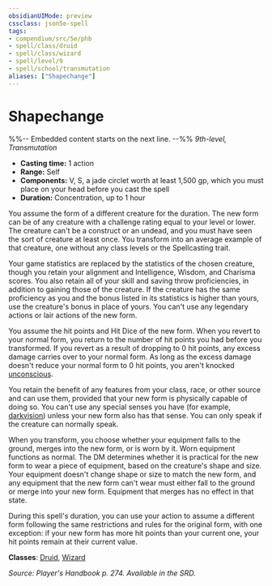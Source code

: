 ```yaml
---
obsidianUIMode: preview
cssclass: json5e-spell
tags:
- compendium/src/5e/phb
- spell/class/druid
- spell/class/wizard
- spell/level/9
- spell/school/transmutation
aliases: ["Shapechange"]
---
```

# Shapechange
%%-- Embedded content starts on the next line. --%%
*9th-level, Transmutation*  

- **Casting time:** 1 action
- **Range:** Self
- **Components:** V, S, a jade circlet worth at least 1,500 gp, which you must place on your head before you cast the spell
- **Duration:** Concentration, up to 1 hour

You assume the form of a different creature for the duration. The new form can be of any creature with a challenge rating equal to your level or lower. The creature can't be a construct or an undead, and you must have seen the sort of creature at least once. You transform into an average example of that creature, one without any class levels or the Spellcasting trait.

Your game statistics are replaced by the statistics of the chosen creature, though you retain your alignment and Intelligence, Wisdom, and Charisma scores. You also retain all of your skill and saving throw proficiencies, in addition to gaining those of the creature. If the creature has the same proficiency as you and the bonus listed in its statistics is higher than yours, use the creature's bonus in place of yours. You can't use any legendary actions or lair actions of the new form.

You assume the hit points and Hit Dice of the new form. When you revert to your normal form, you return to the number of hit points you had before you transformed. If you revert as a result of dropping to 0 hit points, any excess damage carries over to your normal form. As long as the excess damage doesn't reduce your normal form to 0 hit points, you aren't knocked [unconscious](/compendium/rules/conditions.md#unconscious).

You retain the benefit of any features from your class, race, or other source and can use them, provided that your new form is physically capable of doing so. You can't use any special senses you have (for example, [darkvision](/compendium/rules/senses.md#darkvision)) unless your new form also has that sense. You can only speak if the creature can normally speak.

When you transform, you choose whether your equipment falls to the ground, merges into the new form, or is worn by it. Worn equipment functions as normal. The DM determines whether it is practical for the new form to wear a piece of equipment, based on the creature's shape and size. Your equipment doesn't change shape or size to match the new form, and any equipment that the new form can't wear must either fall to the ground or merge into your new form. Equipment that merges has no effect in that state.

During this spell's duration, you can use your action to assume a different form following the same restrictions and rules for the original form, with one exception: if your new form has more hit points than your current one, your hit points remain at their current value.

**Classes**: [Druid](/compendium/classes/druid.md), [Wizard](/compendium/classes/wizard.md)

*Source: Player's Handbook p. 274. Available in the SRD.*